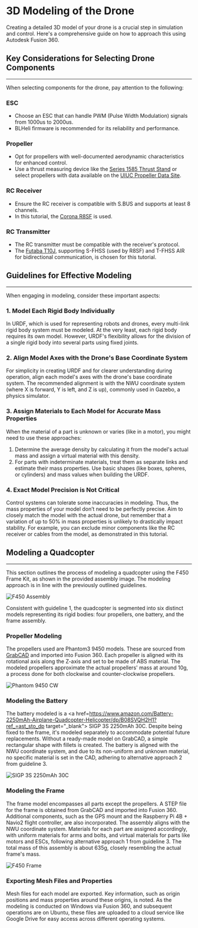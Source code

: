 # 3D Modeling of the Drone

Creating a detailed 3D model of your drone is a crucial step in simulation and control.
Here's a comprehensive guide on how to approach this using Autodesk Fusion 360.

## Key Considerations for Selecting Drone Components

---

When selecting components for the drone, pay attention to the following:

### ESC

- Choose an ESC that can handle PWM (Pulse Width Modulation) signals from 1000us to 2000us.
- BLHeli firmware is recommended for its reliability and performance.

### Propeller

- Opt for propellers with well-documented aerodynamic characteristics for enhanced control.
- Use a thrust measuring device like the
  <a href=https://www.tytorobotics.com/pages/series-1580-1585 target="_blank">Series 1585 Thrust Stand</a>
  or select propellers with data available on the
  <a href=https://m-selig.ae.illinois.edu/props/propDB.html target="_blank">UIUC Propeller Data Site</a>.

### RC Receiver

- Ensure the RC receiver is compatible with S.BUS and supports at least 8 channels.
- In this tutorial, the
  <a href=https://www.amazon.co.jp/UltraPower-Corona-R8SF-S-BUS-S-FHSS/dp/B087YZYN9W target="_blank">Corona R8SF</a>
  is used.

### RC Transmitter

- The RC transmitter must be compatible with the receiver's protocol.
- The <a href=https://www.rc.futaba.co.jp/products/detail/I00000006 target="_blank">Futaba T10J</a>,
  supporting S-FHSS (used by R8SF) and T-FHSS AIR for bidirectional communication, is chosen for this tutorial.

## Guidelines for Effective Modeling

---

When engaging in modeling, consider these important aspects:

### 1. Model Each Rigid Body Individually

In URDF, which is used for representing robots and drones, every multi-link rigid body system must be modeled.
At the very least, each rigid body requires its own model.
However, URDF's flexibility allows for the division of a single rigid body into several parts using fixed joints.

### 2. Align Model Axes with the Drone's Base Coordinate System

For simplicity in creating URDF and for clearer understanding during operation,
align each model's axes with the drone's base coordinate system.
The recommended alignment is with the NWU coordinate system (where X is forward, Y is left, and Z is up),
commonly used in Gazebo, a physics simulator.

### 3. Assign Materials to Each Model for Accurate Mass Properties

When the material of a part is unknown or varies (like in a motor), you might need to use these approaches:

1. Determine the average density by calculating it from the model's actual mass and assign a virtual material with this density.
2. For parts with indeterminate materials, treat them as separate links and estimate their mass properties.
   Use basic shapes (like boxes, spheres, or cylinders) and mass values when building the URDF.

### 4. Exact Model Precision is Not Critical

Control systems can tolerate some inaccuracies in modeling.
Thus, the mass properties of your model don’t need to be perfectly precise.
Aim to closely match the model with the actual drone,
but remember that a variation of up to 50% in mass properties is unlikely to drastically impact stability.
For example, you can exclude minor components like the RC receiver or cables from the model, as demonstrated in this tutorial.

## Modeling a Quadcopter

---

This section outlines the process of modeling a quadcopter using the F450 Frame Kit, as shown in the provided assembly image.
The modeling approach is in line with the previously outlined guidelines.

![F450 Assembly](resources/model_drone/assem.png)

Consistent with guideline 1, the quadcopter is segmented into six distinct models representing its rigid bodies:
four propellers, one battery, and the frame assembly.

### Propeller Modeling

The propellers used are Phantom3 9450 models.
These are sourced from <a href=https://grabcad.com target="_blank">GrabCAD</a> and imported into Fusion 360.
Each propeller is aligned with its rotational axis along the Z-axis and set to be made of ABS material.
The modeled propellers approximate the actual propellers' mass at around 10g,
a process done for both clockwise and counter-clockwise propellers.

![Phantom 9450 CW](resources/model_drone/propeller.png)

### Modeling the Battery

The battery modeled is a
<a href=https://www.amazon.com/Battery-2250mAh-Airplane-Quadcopter-Helicopter/dp/B08SVQH2H1?ref_=ast_sto_dp target="\_blank">
SIGP 3S 2250mAh 30C</a>.
Despite being fixed to the frame, it's modeled separately to accommodate potential future replacements.
Without a ready-made model on GrabCAD, a simple rectangular shape with fillets is created.
The battery is aligned with the NWU coordinate system, and due to its non-uniform and unknown material,
no specific material is set in the CAD, adhering to alternative approach 2 from guideline 3.

![SIGP 3S 2250mAh 30C](resources/model_drone/lipo.png)

### Modeling the Frame

The frame model encompasses all parts except the propellers.
A STEP file for the frame is obtained from GrabCAD and imported into Fusion 360.
Additional components, such as the GPS mount and the Raspberry Pi 4B + Navio2 flight controller, are also incorporated.
The assembly aligns with the NWU coordinate system.
Materials for each part are assigned accordingly, with uniform materials for arms and bolts,
and virtual materials for parts like motors and ESCs, following alternative approach 1 from guideline 3.
The total mass of this assembly is about 635g, closely resembling the actual frame's mass.

![F450 Frame](resources/model_drone/frame.png)

### Exporting Mesh Files and Properties

Mesh files for each model are exported.
Key information, such as origin positions and mass properties around these origins, is noted.
As the modeling is conducted on Windows via Fusion 360, and subsequent operations are on Ubuntu,
these files are uploaded to a cloud service like Google Drive for easy access across different operating systems.
